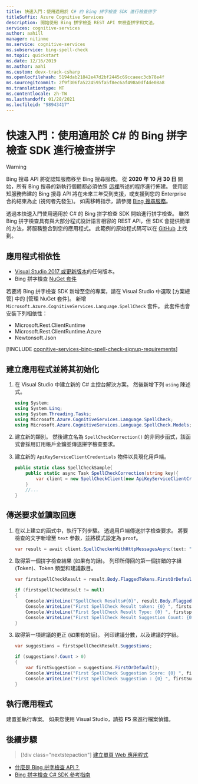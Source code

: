 ```yaml
---
title: 快速入門：使用適用於 C# 的 Bing 拼字檢查 SDK 進行檢查拼字
titleSuffix: Azure Cognitive Services
description: 開始使用 Bing 拼字檢查 REST API 來檢查拼字和文法。
services: cognitive-services
author: aahill
manager: nitinme
ms.service: cognitive-services
ms.subservice: bing-spell-check
ms.topic: quickstart
ms.date: 12/16/2019
ms.author: aahi
ms.custom: devx-track-csharp
ms.openlocfilehash: 5194dab21842e47d2bf2445c69ccaeec3cb78e4f
ms.sourcegitcommit: 2f9f306fa5224595fa5f8ec6af498a0df4de08a8
ms.translationtype: MT
ms.contentlocale: zh-TW
ms.lasthandoff: 01/28/2021
ms.locfileid: "98943417"
---
```

# <a name="quickstart-check-spelling-with-the-bing-spell-check-sdk-for-c"></a>快速入門：使用適用於 C# 的 Bing 拼字檢查 SDK 進行檢查拼字

> [!WARNING]
> Bing 搜尋 API 將從認知服務移至 Bing 搜尋服務。 從 **2020 年 10 月 30 日** 開始，所有 Bing 搜尋的新執行個體都必須依照 [這裡](/bing/search-apis/bing-web-search/create-bing-search-service-resource)所述的程序進行佈建。
> 使用認知服務佈建的 Bing 搜尋 API 將在未來三年受到支援，或支援到您的 Enterprise 合約結束為止 (視何者先發生)。
> 如需移轉指示，請參閱 [Bing 搜尋服務](/bing/search-apis/bing-web-search/create-bing-search-service-resource)。

透過本快速入門使用適用於 C# 的 Bing 拼字檢查 SDK 開始進行拼字檢查。 雖然 Bing 拼字檢查具有與大部分程式設計語言相容的 REST API，但 SDK 會提供簡單的方法，將服務整合到您的應用程式。 此範例的原始程式碼可以在 [GitHub](https://github.com/Azure-Samples/cognitive-services-dotnet-sdk-samples/tree/master/samples/SpellCheck) 上找到。

## <a name="application-dependencies"></a>應用程式相依性

* [Visual Studio 2017 或更新版本](https://visualstudio.microsoft.com/downloads/)的任何版本。
* Bing 拼字檢查 [NuGet 套件](https://www.nuget.org/packages/Microsoft.Azure.CognitiveServices.Language.SpellCheck)

若要將 Bing 拼字檢查 SDK 新增至您的專案，請在 Visual Studio 中選取 [方案總管] 中的 [管理 NuGet 套件]。 新增 `Microsoft.Azure.CognitiveServices.Language.SpellCheck` 套件。 此套件也會安裝下列相依性：

* Microsoft.Rest.ClientRuntime
* Microsoft.Rest.ClientRuntime.Azure
* Newtonsoft.Json

[!INCLUDE [cognitive-services-bing-spell-check-signup-requirements](../../../includes/cognitive-services-bing-spell-check-signup-requirements.md)]

## <a name="create-and-initialize-the-application"></a>建立應用程式並將其初始化

1. 在 Visual Studio 中建立新的 C# 主控台解決方案。 然後新增下列 `using` 陳述式。
    
    ```csharp
    using System;
    using System.Linq;
    using System.Threading.Tasks;
    using Microsoft.Azure.CognitiveServices.Language.SpellCheck;
    using Microsoft.Azure.CognitiveServices.Language.SpellCheck.Models;
    ```

2. 建立新的類別。 然後建立名為 `SpellCheckCorrection()` 的非同步函式，該函式會採用訂用帳戶金鑰並傳送拼字檢查要求。

3. 建立新的 `ApiKeyServiceClientCredentials` 物件以具現化用戶端。 

    ```csharp
    public static class SpellCheckSample{
        public static async Task SpellCheckCorrection(string key){
            var client = new SpellCheckClient(new ApiKeyServiceClientCredentials(key));
        }
        //...
    }
    ```

## <a name="send-the-request-and-read-the-response"></a>傳送要求並讀取回應

1. 在以上建立的函式中，執行下列步驟。 透過用戶端傳送拼字檢查要求。 將要檢查的文字新增至 `text` 參數，並將模式設定為 `proof`。  
    
    ```csharp
    var result = await client.SpellCheckerWithHttpMessagesAsync(text: "Bill Gatas", mode: "proof");
    ```

2. 取得第一個拼字檢查結果 (如果有的話)。 列印所傳回的第一個拼錯的字組 (Token)、Token 類型和建議數目。

    ```csharp
    var firstspellCheckResult = result.Body.FlaggedTokens.FirstOrDefault();
    
    if (firstspellCheckResult != null)
    {
        Console.WriteLine("SpellCheck Results#{0}", result.Body.FlaggedTokens.Count);
        Console.WriteLine("First SpellCheck Result token: {0} ", firstspellCheckResult.Token);
        Console.WriteLine("First SpellCheck Result Type: {0} ", firstspellCheckResult.Type);
        Console.WriteLine("First SpellCheck Result Suggestion Count: {0} ", firstspellCheckResult.Suggestions.Count);
    }
    ```

3. 取得第一項建議的更正 (如果有的話)。 列印建議分數，以及建議的字組。 

    ```csharp
    var suggestions = firstspellCheckResult.Suggestions;

    if (suggestions?.Count > 0)
    {
        var firstSuggestion = suggestions.FirstOrDefault();
        Console.WriteLine("First SpellCheck Suggestion Score: {0} ", firstSuggestion.Score);
        Console.WriteLine("First SpellCheck Suggestion : {0} ", firstSuggestion.Suggestion);
    }
    ```

## <a name="run-the-application"></a>執行應用程式

建置並執行專案。 如果您使用 Visual Studio，請按 **F5** 來進行檔案偵錯。

## <a name="next-steps"></a>後續步驟

> [!div class="nextstepaction"]
> [建立單頁 Web 應用程式](tutorials/spellcheck.md)

- [什麼是 Bing 拼字檢查 API？](overview.md)
- [Bing 拼字檢查 C# SDK 參考指南](/dotnet/api/overview/azure/cognitiveservices/bing-spell-check-readme)
